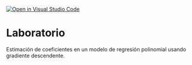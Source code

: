 [![Open in Visual Studio Code](https://classroom.github.com/assets/open-in-vscode-c66648af7eb3fe8bc4f294546bfd86ef473780cde1dea487d3c4ff354943c9ae.svg)](https://classroom.github.com/online_ide?assignment_repo_id=9020419&assignment_repo_type=AssignmentRepo)
# Laboratorio

Estimación de coeficientes en un modelo de regresión polinomial usando gradiente descendente.
